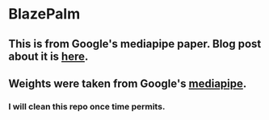 # BlazePalm

## This is from Google's mediapipe paper. Blog post about it is [here](https://ai.googleblog.com/2019/08/on-device-real-time-hand-tracking-with.html).
## Weights were taken from Google's [mediapipe](https://github.com/google/mediapipe).

### I will clean this repo once time permits.